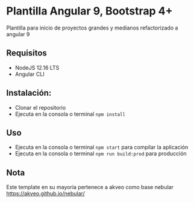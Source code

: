 # Plantilla Angular 9, Bootstrap 4+ 
Plantilla para inicio de proyectos grandes y medianos refactorizado a angular 9

## Requisitos
* NodeJS 12.16 LTS
* Angular CLI

## Instalación:
* Clonar el repositorio
* Ejecuta en la consola o terminal `npm install`

## Uso
* Ejecuta en la consola o terminal `npm start` para compilar la aplicación
* Ejecuta en la consola o terminal `npm run build:prod` para producción

## Nota

Este template en su mayoria pertenece a akveo como base nebular https://akveo.github.io/nebular/